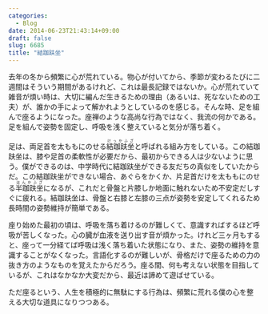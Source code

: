 ```yaml
---
categories:
  - Blog
date: 2014-06-23T21:43:14+09:00
draft: false
slug: 6685
title: "結跏趺坐"
---
```


去年の冬から頻繁に心が荒れている。物心が付いてから、季節が変わるたびに二週間はそういう期間があるけれど、これは最長記録ではないか。心が荒れていて雑音が煩い時は、大切に編んだ生きるための理由（あるいは、死なないための工夫）が、誰かの手によって解かれようとしているのを感じる。そんな時、足を組んで座るようになった。座禅のような高尚な行為ではなく、我流の何かである。足を組んで姿勢を固定し、呼吸を浅く整えていると気分が落ち着く。

足は、両足首を太ももにのせる<ruby>結跏趺坐<rt>けっかふざ</rt></ruby>と呼ばれる組み方をしている。この結跏趺坐は、膝や足首の柔軟性が必要だから、最初からできる人は少ないように思う。僕ができるのは、中学時代に結跏趺坐ができる友だちの真似をしていたからだ。この結跏趺坐ができない場合、あぐらをかくか、片足首だけを太ももにのせる<ruby>半跏趺坐<rt>はんかふざ</rt></ruby>になるが、これだと骨盤と片膝しか地面に触れないため不安定だしすぐに疲れる。結跏趺坐は、骨盤と右膝と左膝の三点が姿勢を安定してくれるため長時間の姿勢維持が簡単である。

座り始めた最初の頃は、呼吸を落ち着けるのが難しくて、意識すればするほど呼吸が苦しくなった。心の臓が血液を送り出す音が煩かった。けれど三ヶ月もすると、座って一分経てば呼吸は浅く落ち着いた状態になり、また、姿勢の維持を意識することがなくなった。言語化するのが難しいが、骨格だけで座るための力の抜き方のようなものを覚えたからだろう。座る間、何も考えない状態を目指しているが、これはなかなか大変だから、最近は諦めて遊ばせている。

ただ座るという、人生を積極的に無駄にする行為は、頻繁に荒れる僕の心を整える大切な道具になりつつある。
